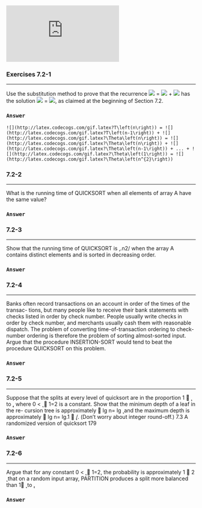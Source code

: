 ![](http://latex.codecogs.com/gif.latex?)

### Exercises 7.2-1
***
Use the substitution method to prove that the recurrence ![](http://latex.codecogs.com/gif.latex?T\left(n\right)) = ![](http://latex.codecogs.com/gif.latex?T\left(n-1\right)) + ![](http://latex.codecogs.com/gif.latex?\Theta\left(n\right)) has the
solution ![](http://latex.codecogs.com/gif.latex?T\left(n\right)) = ![](http://latex.codecogs.com/gif.latex?\Theta\left(n^{2}\right)), as claimed at the beginning of Section 7.2.

### `Answer`
`![](http://latex.codecogs.com/gif.latex?T\left(n\right)) = ![](http://latex.codecogs.com/gif.latex?T\left(n-1\right)) + ![](http://latex.codecogs.com/gif.latex?\Theta\left(n\right)) = ![](http://latex.codecogs.com/gif.latex?\Theta\left(n\right)) + ![](http://latex.codecogs.com/gif.latex?\Theta\left(n-1\right)) + ... + ![](http://latex.codecogs.com/gif.latex?\Theta\left(1\right)) = ![](http://latex.codecogs.com/gif.latex?\Theta\left(n^{2}\right))`


### 7.2-2
***
What is the running time of QUICKSORT when all elements of array A have the same value?

### `Answer`



### 7.2-3
***
Show that the running time of QUICKSORT is ‚.n2/ when the array A contains distinct elements and is sorted in decreasing order.

### `Answer`



### 7.2-4
***
Banks often record transactions on an account in order of the times of the transac- tions, but many people like to receive their bank statements with checks listed in order by check number. People usually write checks in order by check number, and merchants usually cash them with reasonable dispatch. The problem of converting time-of-transaction ordering to check-number ordering is therefore the problem of sorting almost-sorted input. Argue that the procedure INSERTION-SORT would tend to beat the procedure QUICKSORT on this problem.

### `Answer`



### 7.2-5
***
Suppose that the splits at every level of quicksort are in the proportion 1 􏰐  ̨ to  ̨, where 0 <  ̨ 􏰎 1=2 is a constant. Show that the minimum depth of a leaf in the re- cursion tree is approximately 􏰐 lg n= lg  ̨ and the maximum depth is approximately 􏰐 lg n= lg.1 􏰐  ̨/. (Don’t worry about integer round-off.)
7.3 A randomized version of quicksort 179

### `Answer`



### 7.2-6
***
Argue that for any constant 0 <  ̨ 􏰎 1=2, the probability is approximately 1 􏰐 2 ̨ that on a random input array, PARTITION produces a split more balanced than 1􏰐 ̨ to  ̨.

### `Answer`



